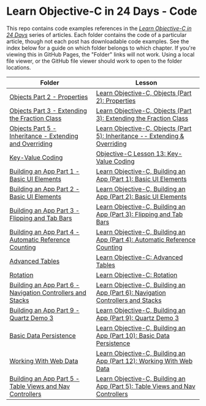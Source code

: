 # Learn Objective-C in 24 Days - Code

This repo contains code examples references in the [*Learn Objective-C in 24 Days*](../blog_posts/38.md) series of articles. Each folder contains the code of a particular article, though not each post has downloadable code examples. See the index below for a guide on which folder belongs to which chapter. If you're viewing this in GitHub Pages, the "Folder" links will not work. Using a local file viewer, or the GitHub file viewer should work to open to the folder locations.

| Folder | Lesson |
| ------ | ------ |
| [Objects Part 2 - Properties](Objects%20Part%202%20-%20Properties) | [Learn Objective-C, Objects (Part 2): Properties](../blog_posts/59.md) |
| [Objects Part 3 - Extending the Fraction Class](Objects%20Part%203%20-%20Extending%20the%20Fraction%20Class) | [Learn Objective-C, Objects (Part 3): Extending the Fraction Class](../blog_posts/62.md) |
| [Objects Part 5 - Inheritance - Extending and Overriding](Objects%20Part%205%20-%20Inheritance%20-%20Extending%20and%20Overriding) | [Learn Objective-C, Objects (Part 5): Inheritance -- Extending & Overriding](../blog_posts/65.md) |
| [Key-Value Coding](Key-Value%20Coding) | [Objective-C Lesson 13: Key-Value Coding](../blog_posts/79.md) |
| [Building an App Part 1 - Basic UI Elements](Building%20an%20App%20Part%201%20-%20Basic%20UI%20Elements) | [Learn Objective-C, Building an App (Part 1): Basic UI Elements](../blog_posts/90.md) |
| [Building an App Part 2 - Basic UI Elements](Building%20an%20App%20Part%202%20-%20Basic%20UI%20Elements) | [Learn Objective-C, Building an App (Part 2): Basic UI Elements](../blog_posts/91.md) |
| [Building an App Part 3 - Flipping and Tab Bars](Building%20an%20App%20Part%203%20-%20Flipping%20and%20Tab%20Bars) | [Learn Objective-C, Building an App (Part 3): Flipping and Tab Bars](../blog_posts/92.md) |
| [Building an App Part 4 - Automatic Reference Counting](Building%20an%20App%20Part%204%20-%20Automatic%20Reference%20Counting) | [Learn Objective-C, Building an App (Part 4): Automatic Reference Counting](../blog_posts/93.md) |
| [Advanced Tables](Advanced%20Tables) | [Learn Objective-C: Advanced Tables](../blog_posts/95.md) |
| [Rotation](Rotation) | [Learn Objective-C: Rotation](../blog_posts/96.md) |
| [Building an App Part 6 - Navigation Controllers and Stacks](Building%20an%20App%20Part%206%20-%20Navigation%20Controllers%20and%20Stacks) | [Learn Objective-C, Building an App (Part 6): Navigation Controllers and Stacks](../blog_posts/97.md) |
| [Building an App Part 9 - Quartz Demo 3](Building%20an%20App%20Part%209%20-%20Quartz%20Demo%203) | [Learn Objective-C, Building an App (Part 9): Quartz Demo 3](../blog_posts/102.md) |
| [Basic Data Persistence](Basic%20Data%20Persistence) | [Learn Objective-C, Building an App (Part 10): Basic Data Persistence](../blog_posts/103.md) |
| [Working With Web Data](Working%20With%20Web%20Data) | [Learn Objective-C, Building an App (Part 12): Working With Web Data](../blog_posts/105.md) |
| [Building an App Part 5 - Table Views and Nav Controllers](Building%20an%20App%20Part%205%20-%20Table%20Views%20and%20Nav%20Controllers) | [Learn Objective-C, Building an App (Part 5): Table Views and Nav Controllers](../blog_posts/94.md) |

